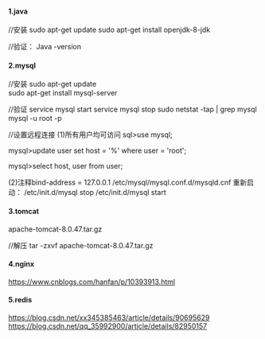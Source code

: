 #### 1.java

//安装
sudo apt-get update
sudo apt-get install openjdk-8-jdk
	
//验证：
Java -version
	
	

#### 2.mysql

//安装
sudo apt-get update  
sudo apt-get install mysql-server  

//验证
service mysql start
service mysql stop
sudo netstat -tap | grep mysql
mysql -u root -p

//设置远程连接
(1)所有用户均可访问
sql>use mysql;   

mysql>update user set host = '%' where user = 'root';  

mysql>select host, user from user; 

(2)注释bind-address    = 127.0.0.1
/etc/mysql/mysql.conf.d/mysqld.cnf
重新启动：
/etc/init.d/mysql stop
/etc/init.d/mysql start



#### 3.tomcat

apache-tomcat-8.0.47.tar.gz

//解压
tar -zxvf apache-tomcat-8.0.47.tar.gz



#### 4.nginx

https://www.cnblogs.com/hanfan/p/10393913.html



#### 5.redis

https://blog.csdn.net/xx345385463/article/details/90695629
https://blog.csdn.net/qq_35992900/article/details/82950157